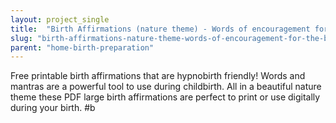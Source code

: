 ```yaml
---
layout: project_single
title:  "Birth Affirmations (nature theme) - Words of encouragement for the birthing time"
slug: "birth-affirmations-nature-theme-words-of-encouragement-for-the-birthing-time"
parent: "home-birth-preparation"
---
```

Free printable birth affirmations that are hypnobirth friendly!  Words and mantras are a powerful tool to use during childbirth. All in a beautiful nature theme these PDF large birth affirmations are perfect to print or use digitally during your birth. #b